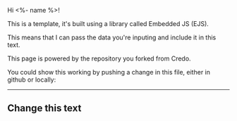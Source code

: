 Hi <%- name %>!

This is a template, it's built using a library called Embedded JS (EJS).

This means that I can pass the data you're inputing and include it in this text.

This page is powered by the repository you forked from Credo.

You could show this working by pushing a change in this file, either in github or locally:

---
Change this text
---